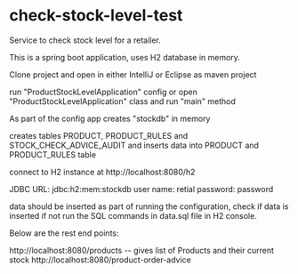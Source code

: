 # check-stock-level-test
Service to check stock level for a retailer.

This is a spring boot application, uses H2 database in memory.

Clone project and open in either IntelliJ or Eclipse as maven project

run "ProductStockLevelApplication" config or open "ProductStockLevelApplication" class and run "main" method

As part of the config app creates "stockdb" in memory

creates tables PRODUCT, PRODUCT_RULES and STOCK_CHECK_ADVICE_AUDIT  and inserts data into PRODUCT and PRODUCT_RULES table

connect to H2 instance at http://localhost:8080/h2

JDBC URL: jdbc:h2:mem:stockdb
user name: retial
password: password

data should be inserted as part of running the configuration, check if data is inserted if not run the SQL commands in data.sql file in H2 console.

Below are the rest end points:

http://localhost:8080/products    -- gives list of Products and their current stock
http://localhost:8080/product-order-advice

